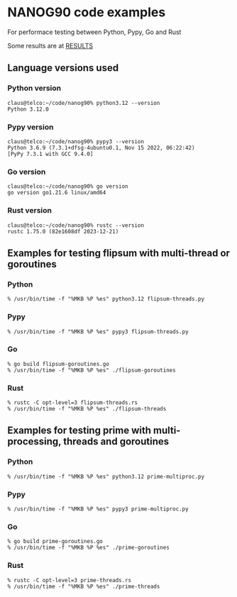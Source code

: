 # NANOG90 code examples
For performace testing between Python, Pypy, Go and Rust

Some results are at <a href="results/README.md">RESULTS</a>

## Language versions used

### Python version
```
claus@telco:~/code/nanog90% python3.12 --version
Python 3.12.0
```


### Pypy version
```
claus@telco:~/code/nanog90% pypy3 --version
Python 3.6.9 (7.3.1+dfsg-4ubuntu0.1, Nov 15 2022, 06:22:42)
[PyPy 7.3.1 with GCC 9.4.0]
```

### Go version
```
claus@telco:~/code/nanog90% go version
go version go1.21.6 linux/amd64
```

### Rust version
```
claus@telco:~/code/nanog90% rustc --version
rustc 1.75.0 (82e1608df 2023-12-21)
```
	
## Examples for testing  flipsum with multi-thread or goroutines

### Python
```
% /usr/bin/time -f "%MKB %P %es" python3.12 flipsum-threads.py
```

### Pypy
```
% /usr/bin/time -f "%MKB %P %es" pypy3 flipsum-threads.py
```

### Go
```
% go build flipsum-goroutines.go
% /usr/bin/time -f "%MKB %P %es" ./flipsum-goroutines
```

### Rust
```
% rustc -C opt-level=3 flipsum-threads.rs
% /usr/bin/time -f "%MKB %P %es" ./flipsum-threads
```



## Examples for testing prime with multi-processing, threads and goroutines

### Python
```
% /usr/bin/time -f "%MKB %P %es" python3.12 prime-multiproc.py
```


### Pypy
```
% /usr/bin/time -f "%MKB %P %es" pypy3 prime-multiproc.py
```


### Go
```
% go build prime-goroutines.go
% /usr/bin/time -f "%MKB %P %es" ./prime-goroutines
```

### Rust
```
% rustc -C opt-level=3 prime-threads.rs
% /usr/bin/time -f "%MKB %P %es" ./prime-threads
```

